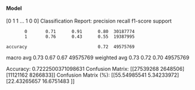 #### Model
[0 1 1 ... 1 0 0]
Classification Report:
              precision    recall  f1-score   support

           0       0.71      0.91      0.80  30187774
           1       0.76      0.43      0.55  19387995

    accuracy                           0.72  49575769
   macro avg       0.73      0.67      0.67  49575769
weighted avg       0.73      0.72      0.70  49575769

Accuracy: 0.7222500371098631
Confusion Matrix:
[[27539268  2648506]
 [11121162  8266833]]
Confusion Matrix (%):
[[55.54985541  5.34233972]
 [22.43265657 16.6751483 ]]
